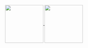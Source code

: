 <a href="https://turboot.com">
<img height=125 align="center" src="https://github-readme-stats.vercel.app/api/top-langs/?username=Turbootzz&layout=compact&theme=transparent" />
</a>
<a href="https://github.com/Turbootzz/Turboot">
  <img height=125 align="center" src="https://github-readme-stats.vercel.app/api/pin/?username=Turbootzz&repo=Turboot&theme=transparent" />
</a>
